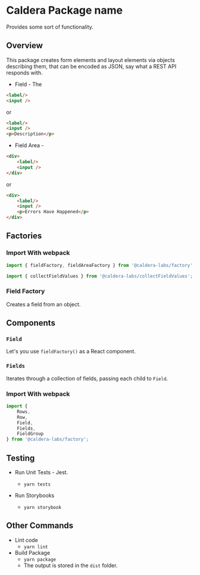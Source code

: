# Caldera Package name

Provides some sort of functionality.

## Overview 

This package creates form elements and layout elements via objects describing them, that can be encoded as JSON, say what a REST API responds with.

* Field - The 
```html
<label/>
<input />
```

or 

```html
<label/>
<input />
<p>Description</p>

```

* Field Area - 
```html
<div>
    <label/>
    <input />
</div>
```

or

```html
<div>
    <label/>
    <input />
    <p>Errors Have Happened</p>
</div>
```
##  Factories


### Import With webpack
```js
import { fieldFactory, fieldAreaFactory } from '@caldera-labs/factory';

import { collectFieldValues } from '@caldera-labs/collectFieldValues';

```

### Field Factory
Creates a field from an object.



## Components

### `Field`
Let's you use `fieldFactory()` as a React component.

### `Fields`
Iterates through a collection of fields, passing each child to `Field`.


### Import With webpack
```js
import { 
	Rows,
	Row, 
	Field,
	Fields,
	FieldGroup
} from '@caldera-labs/factory';
```

## Testing

* Run Unit Tests - Jest.
    - `yarn tests`

* Run Storybooks
    - `yarn storybook`

## Other Commands
* Lint code
    - `yarn lint`
* Build Package
    - `yarn package`
    - The output is stored in the `dist` folder.
